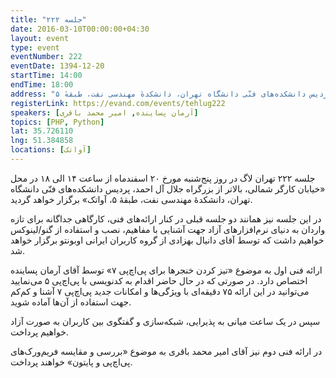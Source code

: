 ```yaml
---
title: "جلسه ۲۲۲"
date: 2016-03-10T00:00:00+04:30
layout: event
type: event
eventNumber: 222
eventDate: 1394-12-20
startTime: 14:00
endTime: 18:00
address: "خیابان کارگر شمالی، بالاتر از بزرگراه جلال آل‌احمد، پردیس دانشکده‌های فنّی دانشگاه تهران، دانشکدهٔ مهندسی نفت، طبقهٔ ۵"
registerLink: https://evand.com/events/tehlug222
speakers: [آرمان پساینده, امیر محمد باقری]
topics: [PHP, Python]
lat: 35.726110
lng: 51.384858
locations: [آواتک]
---
```

جلسه ۲۲۲ تهران لاگ در روز پنج‌شنبه مورخ ۲۰ اسفندماه از ساعت ۱۴ الی ۱۸ در محل «خیابان کارگر شمالی، بالاتر از بزرگراه جلال آل احمد، پردیس دانشکده‌های فنّی دانشگاه تهران، دانشکدهٔ مهندسی نفت، طبقهٔ ۵، آواتک» برگزار خواهد گردید.

در این جلسه نیز همانند دو جلسه قبلی در کنار ارائه‌های فنی، کارگاهی جداگانه برای تازه واردان به دنیای نرم‌افزارهای آزاد جهت آشنایی با مفاهیم، نصب و استفاده از گنو/لینوکس خواهیم داشت که توسط آقای دانیال بهزادی از گروه کاربران ایرانی اوبونتو برگزار خواهد شد.

ارائه فنی اول به موضوع «تیز کردن خنجرها برای پی‌اچ‌پی ۷» توسط آقای آرمان پساینده اختصاص دارد. در صورتی که در حال حاضر اقدام به کدنویسی با پی‌اچ‌پی ۵ می‌نمایید می‌توانید در این ارائه ۷۵ دقیقه‌ای با ویژگی‌ها و امکانات جدید پی‌اچ‌پی ۷ آشنا و کم‌کم جهت استفاده از آن‌ها آماده شوید.

سپس در یک ساعت میانی به پذیرایی، شبکه‌سازی و گفتگوی بین کاربران به صورت آزاد خواهیم پرداخت.

در ارائه فنی دوم نیز آقای امیر محمد باقری به موضوع «بررسی و مقایسه فریم‌ورک‌های پی‌اچ‌پی و پایتون» خواهند پرداخت.